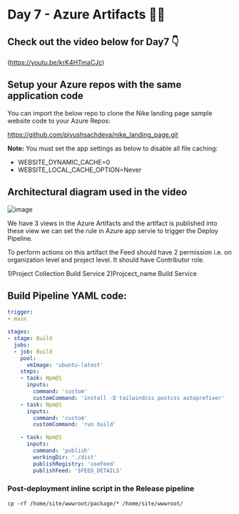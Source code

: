 # Day 7 - Azure Artifacts 👨‍💻

## Check out the video below for Day7 👇
(https://youtu.be/krK4HTmaCJc)

## Setup your Azure repos with the same application code

You can import the below repo to clone the Nike landing page sample website code to your Azure Repos:

https://github.com/piyushsachdeva/nike_landing_page.git

**Note:** You must set the app settings as below to disable all file caching:

*  WEBSITE_DYNAMIC_CACHE=0
*  WEBSITE_LOCAL_CACHE_OPTION=Never
  

## Architectural diagram used in the video

![image](https://github.com/piyushsachdeva/AzureDevOps-Zero-to-Hero/assets/40286378/f7facb49-af0d-4f6a-8e14-ae8444423c91)


We have 3 views in the Azure Artifacts and the artifact is published into these view we can set the rule in Azure app servie to trigger the Deploy Pipeline.

To perform actions on this artifact the Feed should have 2 permission i.e. on organization level and project level. It should have Contributor role.

1)Project Collection Build Service 
2)Projcect_name Build Service

## Build Pipeline YAML code:

``` YAML
trigger: 
- main

stages:
- stage: Build
  jobs:
  - job: Build
    pool:
      vmImage: 'ubuntu-latest'
    steps:
    - task: Npm@1
      inputs:
        command: 'custom'
        customCommand: 'install -D tailwindcss postcss autoprefixer'
    - task: Npm@1
      inputs:
        command: 'custom'
        customCommand: 'run build'

    - task: Npm@1
      inputs:
        command: 'publish'
        workingDir: './dist'
        publishRegistry: 'useFeed'
        publishFeed: '$FEED_DETAILS'
```



### Post-deployment inline script in the Release pipeline

```
cp -rf /home/site/wwwroot/package/* /home/site/wwwroot/
```


